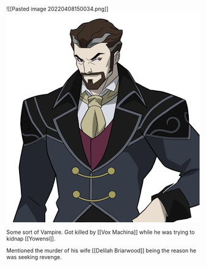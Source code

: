 ![[Pasted image 20220408150034.png]]
<img src="/assets/Pasted image 20220408150034.png"/>


Some sort of Vampire. Got killed by [[Vox Machina]] while he was trying to kidnap [[Yowensi]]. 

Mentioned the murder of his wife [[Delilah Briarwood]] being the reason he was seeking revenge.
